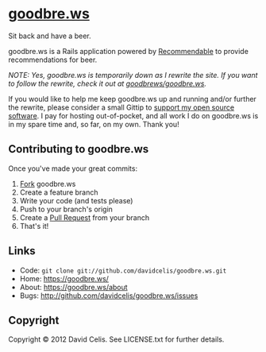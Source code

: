 # [goodbre.ws][goodbre.ws]

Sit back and have a beer.

goodbre.ws is a Rails application powered by [Recommendable][recommendable] to provide recommendations for beer.

_NOTE: Yes, goodbre.ws is temporarily down as I rewrite the site. If you want to follow the rewrite, check it out at [goodbrews/goodbre.ws][rewrite]._

If you would like to help me keep goodbre.ws up and running and/or further the rewrite, please consider a small Gittip to [support my open source software][gittip]. I pay for hosting out-of-pocket, and all work I do on goodbre.ws is in my spare time and, so far, on my own. Thank you!

Contributing to goodbre.ws
--------------------------

Once you've made your great commits:

1. [Fork][forking] goodbre.ws
2. Create a feature branch
3. Write your code (and tests please)
4. Push to your branch's origin
5. Create a [Pull Request][pull requests] from your branch
6. That's it!

Links
-----
* Code:  `git clone git://github.com/davidcelis/goodbre.ws.git`
* Home:  <https://goodbre.ws/>
* About: <https://goodbre.ws/about>
* Bugs:  <http://github.com/davidcelis/goodbre.ws/issues>

Copyright
---------

Copyright © 2012 David Celis. See LICENSE.txt for
further details.

[goodbre.ws]: https://goodbre.ws/
[forking]: http://help.github.com/forking/
[pull requests]: http://help.github.com/pull-requests/
[recommendable]: http://davidcelis.github.com/recommendable/
[documentation]: http://rubydoc.info/gems/recommendable/frames
[gittip]: https://gittip.com/davidcelis/
[rewrite]: https://github.com/goodbrews/goodbre.ws/
